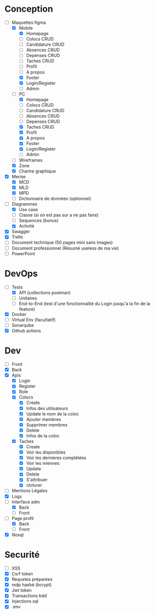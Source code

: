 # Conception

- [ ] Maquettes figma
  - [x] Mobile
    - [x] Homepage
    - [ ] Colocs CRUD
    - [ ] Candidature CRUD
    - [ ] Absences CRUD
    - [ ] Depenses CRUD
    - [ ] Taches CRUD
    - [ ] Profil
    - [ ] A propos
    - [x] Footer
    - [x] Login/Register
    - [ ] Admin
  - [ ] PC
    - [x] Homepage
    - [ ] Colocs CRUD
    - [ ] Candidature CRUD
    - [ ] Absences CRUD
    - [ ] Depenses CRUD
    - [x] Taches CRUD
    - [x] Profil
    - [x] A propos
    - [x] Footer
    - [x] Login/Register
    - [ ] Admin
  - [ ] Wireframes
  - [x] Zone
  - [x] Chartre graphique
- [x] Merise
  - [x] MCD
  - [x] MLD
  - [x] MPD
  - [ ] Dictionnaire de données (optionnel)
- [ ] Diagrammes
  - [x] Use case
  - [ ] Classe (si on est pas sur a ne pas faire)
  - [ ] Sequences (bonus)
  - [x] Activité
- [x] Swagger
- [x] Trello
- [ ] Document technique (50 pages mini sans images)
- [ ] Document professionnel (Résumé useless de ma vie)
- [ ] PowerPoint

# DevOps

- [ ] Tests
  - [x] API (collections postman)
  - [ ] Unitaires
  - [ ] End-to-End (test d'une fonctionnalité du Login jusqu'a la fin de la feature)
- [x] Docker
- [ ] Virtual Env (facultatif)
- [ ] Sonarqube
- [x] Github actions

# Dev

- [ ] Front
- [x] Back
- [x] Apis
  - [x] Login
  - [x] Register
  - [x] Role
  - [x] Colocs
    - [x] Create
    - [x] Infos des utilisateurs
    - [x] Update le nom de la coloc
    - [x] Ajouter membres
    - [x] Supprimer membres
    - [x] Delete
    - [x] Infos de la coloc
  - [x] Taches
    - [x] Create
    - [x] Voir les disponibles
    - [x] Voir les dernieres complétées
    - [x] Voir les miennes
    - [x] Update
    - [x] Delete
    - [x] S'attribuer
    - [x] cloturer
- [ ] Mentions Légales
- [x] Logs
- [ ] Interface adm
  - [x] Back
  - [ ] Front
- [ ] Page profil
  - [x] Back
  - [ ] Front
- [x] Nosql

# Securité

- [ ] XSS
- [x] Csrf token
- [x] Requetes préparées
- [x] mdp hashé (bcrypt)
- [x] Jwt token
- [x] Transactions bdd
- [x] Injections sql
- [x] .env
